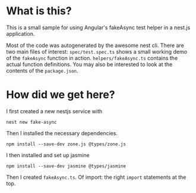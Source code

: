 # What is this?

This is a small sample for using Angular's fakeAsync test helper in a nest.js application.

Most of the code was autogenerated by the awesome nest cli. There are two main files of interest: `spec/test.spec.ts` shows a small working demo of the `fakeAsync` function in action. `helpers/fakeAsync.ts` contains the actual function definitions. You may also be interested to look at the contents of the `package.json`.

# How did we get here?

I first created a new nestjs service with

    nest new fake-async

Then I installed the necessary dependencies.

    npm install --save-dev zone.js @types/zone.js

I then installed and set up jasmine

    npm install --save-dev jasmine @types/jasmine

Then I created `fakeAsync.ts`. Of import: the right `import` statements at the top.